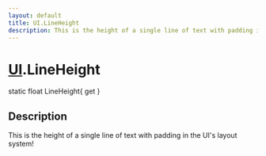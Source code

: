 ```yaml
---
layout: default
title: UI.LineHeight
description: This is the height of a single line of text with padding in the UI's layout system!
---
```

# [UI]({{site.url}}/Pages/Reference/UI.html).LineHeight

<div class='signature' markdown='1'>
static float LineHeight{ get }
</div>

## Description
This is the height of a single line of text with padding in the UI's layout system!

